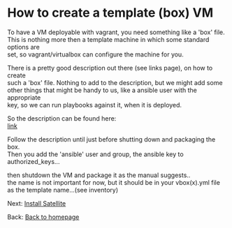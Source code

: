 # How to create a template (box) VM

To have a VM deployable with vagrant, you need something like a 'box' file.  
This is nothing more then a template machine in which some standard options are  
set, so vagrant/virtualbox can configure the machine for you.  

There is a pretty good description out there (see links page), on how to create   
such a 'box' file. Nothing to add to the description, but we might add some   
other things that might be handy to us, like a ansible user with the appropriate  
key, so we can run playbooks against it, when it is deployed.  

So the description can be found here:  
[link](https://oracle-base.com/articles/vm/create-a-vagrant-base-box-virtualbox)

Follow the description until just before shutting down and packaging the box.  
Then you add the 'ansible' user and group, the ansible key to authorized_keys...  

then shutdown the VM and package it as the manual suggests..  
the name is not important for now, but it should be in your vbox(x).yml file  
as the template name...(see inventory)  

Next: [Install Satellite](install_satellite.md)

Back: [Back to homepage](README.md)
